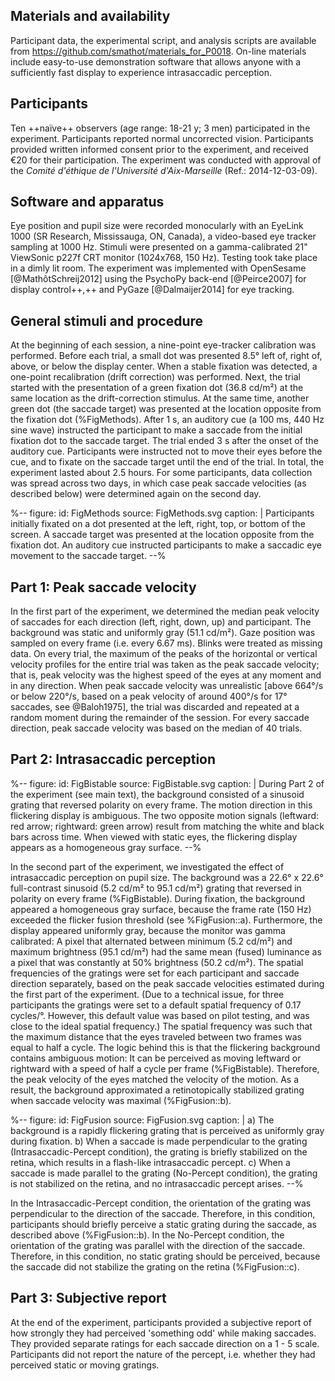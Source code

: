 ## Materials and availability

Participant data, the experimental script, and analysis scripts are available from <https://github.com/smathot/materials_for_P0018>. On-line materials include easy-to-use demonstration software that allows anyone with a sufficiently fast display to experience intrasaccadic perception.

## Participants

Ten ++naïve++ observers (age range: 18-21 y; 3 men) participated in the experiment. Participants reported normal uncorrected vision. Participants provided written informed consent prior to the experiment, and received €20 for their participation. The experiment was conducted with approval of the *Comité d'éthique de l'Université d'Aix-Marseille* (Ref.: 2014-12-03-09).

## Software and apparatus

Eye position and pupil size were recorded monocularly with an EyeLink 1000 (SR Research, Mississauga, ON, Canada), a video-based eye tracker sampling at 1000 Hz. Stimuli were presented on a gamma-calibrated 21" ViewSonic p227f CRT monitor (1024x768, 150 Hz). Testing took take place in a dimly lit room. The experiment was implemented with OpenSesame [@MathôtSchreij2012] using the PsychoPy back-end [@Peirce2007] for display control++,++ and PyGaze [@Dalmaijer2014] for eye tracking.

## General stimuli and procedure

At the beginning of each session, a nine-point eye-tracker calibration was performed. Before each trial, a small dot was presented 8.5° left of, right of, above, or below the display center. When a stable fixation was detected, a one-point recalibration (drift correction) was performed. Next, the trial started with the presentation of a green fixation dot (36.8 cd/m²) at the same location as the drift-correction stimulus. At the same time, another green dot (the saccade target) was presented at the location opposite from the fixation dot (%FigMethods). After 1 s, an auditory cue (a 100 ms, 440 Hz sine wave) instructed the participant to make a saccade from the initial fixation dot to the saccade target. The trial ended 3 s after the onset of the auditory cue. Participants were instructed not to move their eyes before the cue, and to fixate on the saccade target until the end of the trial. In total, the experiment lasted about 2.5 hours. For some participants, data collection was spread across two days, in which case peak saccade velocities (as described below) were determined again on the second day.

%--
figure:
 id: FigMethods
 source: FigMethods.svg
 caption: |
  Participants initially fixated on a dot presented at the left, right, top, or bottom of the screen. A saccade target was presented at the location opposite from the fixation dot. An auditory cue instructed participants to make a saccadic eye movement to the saccade target.
--%

## Part 1: Peak saccade velocity

In the first part of the experiment, we determined the median peak velocity of saccades for each direction (left, right, down, up) and participant. The background was static and uniformly gray (51.1 cd/m²). Gaze position was sampled on every frame (i.e. every 6.67 ms). Blinks were treated as missing data. On every trial, the maximum of the peaks of the horizontal or vertical velocity profiles for the entire trial was taken as the peak saccade velocity; that is, peak velocity was the highest speed of the eyes at any moment and in any direction. When peak saccade velocity was unrealistic [above 664°/s or below 220°/s, based on a peak velocity of around 400°/s for 17° saccades, see @Baloh1975], the trial was discarded and repeated at a random moment during the remainder of the session. For every saccade direction, peak saccade velocity was based on the median of 40 trials.

## Part 2: Intrasaccadic perception

%--
figure:
 id: FigBistable
 source: FigBistable.svg
 caption: |
  During Part 2 of the experiment (see main text), the background consisted of a sinusoid grating that reversed polarity on every frame. The motion direction in this flickering display is ambiguous. The two opposite motion signals (leftward: red arrow; rightward: green arrow) result from matching the white and black bars across time. When viewed with static eyes, the flickering display appears as a homogeneous gray surface.
--%

In the second part of the experiment, we investigated the effect of intrasaccadic perception on pupil size. The background was a 22.6° x 22.6° full-contrast sinusoid (5.2 cd/m² to 95.1 cd/m²) grating that reversed in polarity on every frame (%FigBistable). During fixation, the background appeared a homogeneous gray surface, because the frame rate (150 Hz) exceeded the flicker fusion threshold (see %FigFusion::a). Furthermore, the display appeared uniformly gray, because the monitor was gamma calibrated: A pixel that alternated between minimum (5.2 cd/m²) and maximum brightness (95.1 cd/m²) had the same mean (fused) luminance as a pixel that was constantly at 50% brightness (50.2 cd/m²). The spatial frequencies of the gratings were set for each participant and saccade direction separately, based on the peak saccade velocities estimated during the first part of the experiment. (Due to a technical issue, for three participants the gratings were set to a default spatial frequency of 0.17 cycles/°. However, this default value was based on pilot testing, and was close to the ideal spatial frequency.) The spatial frequency was such that the maximum distance that the eyes traveled between two frames was equal to half a cycle. The logic behind this is that the flickering background contains ambiguous motion: It can be perceived as moving leftward or rightward with a speed of half a cycle per frame (%FigBistable). Therefore, the peak velocity of the eyes matched the velocity of the motion. As a result, the background approximated a retinotopically stabilized grating when saccade velocity was maximal (%FigFusion::b).

%--
figure:
 id: FigFusion
 source: FigFusion.svg
 caption: |
  a) The background is a rapidly flickering grating that is perceived as uniformly gray during fixation. b) When a saccade is made perpendicular to the grating (Intrasaccadic-Percept condition), the grating is briefly stabilized on the retina, which results in a flash-like intrasaccadic percept. c) When a saccade is made parallel to the grating (No-Percept condition), the grating is not stabilized on the retina, and no intrasaccadic percept arises.
--%

In the Intrasaccadic-Percept condition, the orientation of the grating was perpendicular to the direction of the saccade. Therefore, in this condition, participants should briefly perceive a static grating during the saccade, as described above (%FigFusion::b). In the No-Percept condition, the orientation of the grating was parallel with the direction of the saccade. Therefore, in this condition, no static grating should be perceived, because the saccade did not stabilize the grating on the retina (%FigFusion::c).

## Part 3: Subjective report

At the end of the experiment, participants provided a subjective report of how strongly they had perceived 'something odd' while making saccades. They provided separate ratings for each saccade direction on a 1 - 5 scale. Participants did not report the nature of the percept, i.e. whether they had perceived static or moving gratings.
